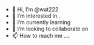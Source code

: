- 👋 Hi, I’m @wat222 
- 👀 I’m interested in .
- 🌱 I’m currently learning 
- 💞️ I’m looking to collaborate on 
- 📫 How to reach me ....

<!---
wat222/wat222 is a ✨ special ✨ repository because its `README.md` (this file) appears on your GitHub profile.
You can click the Preview link to take a look at your changes.
--->
